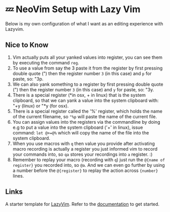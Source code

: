 # 💤 NeoVim Setup with Lazy Vim

Below is my own configuration of what I want as an editing experience with Lazyvim.

## Nice to Know

1. Vim actually puts all your yanked values into register, you can see them by executing the command `reg`.
2. To use a value from say the 3 paste it from the register by first pressing double quote (") then the register number `3` (in this case) and `p` for paste, so: "3p.
3. We can also yank something to a register by first pressing double quote (") then the register number `3` (in this case) and `y` for paste, so: "3y.
4. There is a special register (*in osx, + in linux) that is the system clipboard, so that we can yank a value into the system clipboard with: "+y (linux) or "*y (for osx).
5. There is a special register called the '%' register, which holds the name of the current filename, so `"%p` will paste the name of the current file.
6. You can assign values into the registers via the commandline by doing e.g to put a value into the system clipboard ('+' in linux), issue command: `let @+=@%` which will copy the name of the file into the system clipboard.
7. When you use macros with `q` then value you provide after activating macro recording is actually a register you just informed vim to record your commands into, so `qa` stores your recordings into `a` register. :)
8. Remember to replay your macro (recording with `q`) just run the `@{name of register}` you recorded into, so `@a`. And we can even go further by using a number before the `@{register}` to replay the action across `{number}` lines.

## Links

A starter template for [LazyVim](https://github.com/LazyVim/LazyVim).
Refer to the [documentation](https://lazyvim.github.io/installation) to get started.
